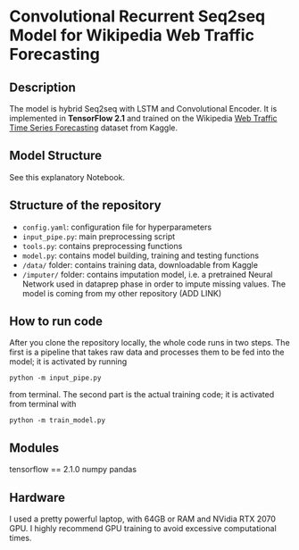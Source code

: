 # Convolutional Recurrent Seq2seq Model for Wikipedia Web Traffic Forecasting

## Description
The model is hybrid Seq2seq with LSTM and Convolutional Encoder. It is implemented in **TensorFlow 2.1** and trained on the Wikipedia [Web Traffic Time Series Forecasting](https://www.kaggle.com/c/web-traffic-time-series-forecasting) dataset from Kaggle.

## Model Structure
See this explanatory Notebook.

## Structure of the repository
- `config.yaml`: configuration file for hyperparameters
- `input_pipe.py`: main preprocessing script
- `tools.py`: contains preprocessing functions
- `model.py`: contains model building, training and testing functions
- `/data/` folder: contains training data, downloadable from Kaggle
- `/imputer/` folder: contains imputation model, i.e. a pretrained Neural Network used in dataprep phase in order to impute missing values. The model is coming from my other repository (ADD LINK)

## How to run code
After you clone the repository locally, the whole code runs in two steps. The first is a pipeline that takes raw data and processes them to be fed into the model; it is activated by running

`python -m input_pipe.py`

from terminal. The second part is the actual training code; it is activated from terminal with

`python -m train_model.py`

## Modules
tensorflow == 2.1.0
numpy
pandas


## Hardware
I used a pretty powerful laptop, with 64GB or RAM and NVidia RTX 2070 GPU. I highly recommend GPU training to avoid excessive computational times.
